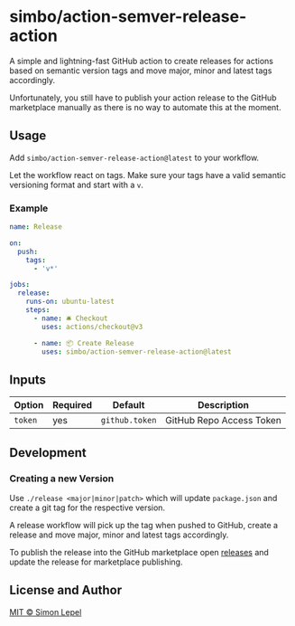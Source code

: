 # simbo/action-semver-release-action

A simple and lightning-fast GitHub action to create releases for actions based
on semantic version tags and move major, minor and latest tags accordingly.

Unfortunately, you still have to publish your action release to the GitHub
marketplace manually as there is no way to automate this at the moment.

## Usage

Add `simbo/action-semver-release-action@latest` to your workflow.

Let the workflow react on tags. Make sure your tags have a valid semantic
versioning format and start with a `v`.

### Example

```yml
name: Release

on:
  push:
    tags:
      - 'v*'

jobs:
  release:
    runs-on: ubuntu-latest
    steps:
      - name: 🛎 Checkout
        uses: actions/checkout@v3

      - name: 📦 Create Release
        uses: simbo/action-semver-release-action@latest
```

## Inputs

| Option  | Required | Default        | Description              |
| ------- | -------- | -------------- | ------------------------ |
| `token` | yes      | `github.token` | GitHub Repo Access Token |

## Development

### Creating a new Version

Use `./release <major|minor|patch>` which will update `package.json` and create
a git tag for the respective version.

A release workflow will pick up the tag when pushed to GitHub, create a release
and move major, minor and latest tags accordingly.

To publish the release into the GitHub marketplace open
[releases](https://github.com/simbo/action-semver-release-action/releases) and
update the release for marketplace publishing.

## License and Author

[MIT &copy; Simon Lepel](http://simbo.mit-license.org/)
